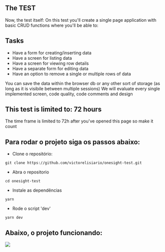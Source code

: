 
## The TEST
Now, the test itself:
On this test you'll create a single page application with basic CRUD functions where you'll be able to:

## Tasks
* Have a form for creating/inserting data
* Have a screen for listing data
* Have a screen for viewing row details
* Have a separate form for editing data
* Have an option to remove a single or multiple rows of data

You can save the data within the browser db or any other sort of storage (as long as it is visibile between multiple sessions)
We will evaluate every single implemented screen, code quality, code comments and design

## This test is limited to: 72 hours
The time frame is limited to 72h after you've opened this page so make it count

## Para rodar o projeto siga os passos abaixo:

* Clone o repositório:  
 ```
 git clone https://github.com/victorelisiario/onesight-test.git
 ```  

* Abra o repositorio  
```
cd onesight-test
```

* Instale as dependências  
 ```
 yarn
 ```  

* Rode o script 'dev'  
```
yarn dev
```  

## Abaixo, o projeto funcionando:
![](https://media.giphy.com/media/4rkT1LyBuGaPx921vW/giphy.gif)
